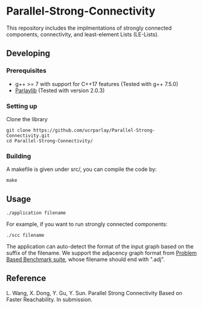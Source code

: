 Parallel-Strong-Connectivity 
====================== 

This repository includes the implmentations of strongly connected components, connectivity, and least-element Lists (LE-Lists). 

## Developing 

### Prerequisites 
* g++ &gt;= 7 with support for C++17 features (Tested with g++ 7.5.0) 
* [Parlaylib](https://github.com/cmuparlay/parlaylib/tree/281cc092be61629d3c944e0facb3b1869160564c) (Tested with version 2.0.3) 

### Setting up 
Clone the library 
```shell
git clone https://github.com/ucrparlay/Parallel-Strong-Connectivity.git 
cd Parallel-Strong-Connectivity/ 
```

### Building
A makefile is given under src/, you can compile the code by: 
```shell
make 
```

## Usage
```shell
./application filename 
```
For example, if you want to run strongly connected components: 
```shell
./scc filename 
```

The application can auto-detect the format of the input graph based on the suffix of the filename. We support the adjacency graph format from [Problem Based Benchmark suite](http://www.cs.cmu.edu/~pbbs/benchmarks/graphIO.html), whose filename should end with ".adj". 

## Reference 
L. Wang, X. Dong, Y. Gu, Y. Sun. Parallel Strong Connectivity Based on Faster Reachability. In submission. 
